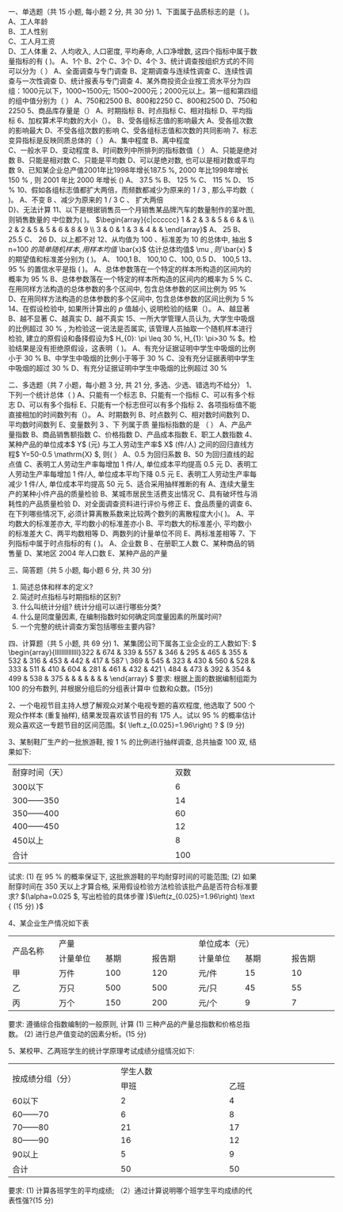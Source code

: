 一、单选题（共 15 小题, 每小题 2 分, 共 30 分)
 1、下面属于品质标志的是（   )。
 A、工人年龄       
 B、工人性别  
 C、工人月工资   
 D、工人体重
 2、人均收入, 人口密度, 平均寿命, 人口净增数, 这四个指标中属于数量指标的有 (   )。
 A、1个
 B、2个
 C、3个
 D、4个
 3、统计调查按组织方式的不同可以分为（  ）
 A、全面调查与专门调查
 B、定期调查与连续性调查
 C、连续性调查与一次性调查
 D、统计报表与专门调查
 4、某外商投资企业按工资水平分为四组：1000元以下，1000~1500元; 1500~2000元；2000元以上。第一组和第四组的组中值分别为（ ）
 A、750和2500
 B、800和2250
 C、800和2500
 D、750和2250
 5、商品库存量是（）
 A、时期指标
 B、时点指标
 C、相对指标
 D、平均指标
 6、加权算术平均数的大小（）。
 B、受各组标志值的影响最大
 A、受各组次数的影响最大
 D、不受各组次数的影响
 C、受各组标志值和次数的共同影响
 7、标志变异指标是反映同质总体的（ ）
 A、集中程度 
  B、离中程度  
 C、一般水平
 D、变动程度
 8、时间数列中所排列的指标数值（  ） 
 A、只能是绝对数
 B、只能是相对数
 C、只能是平均数
 D、可以是绝对数, 也可以是相对数或平均数
 9、已知某企业总产值2001年比1998年增长187.5 %, 2000  年比1998年增长150 % , 则 2001 年比 2000 年增长 ()
 A、  37.5 % 
 B、  125 % 
 C、  115 % 
 D、  15 % 
 10、假如各组标志值都扩大两倍，而频数都减少为原来的  1 / 3 , 那么平均数（  )。
 A、不变 
 B  、减少为原来的  1 / 3
 C 、 扩大两倍  
 D}、无法计算
 11、以下是根据销售员一个月销售某品牌汽车的数量制作的茎叶图, 则销售数量的 中位数为( )。
 $\begin{array}{c|cccccc}
1 & 2 & 3 & 5 & 6 & & \\
2 & 2 & 5 & 5 & 6 & 8 & 9 \\
3 & 0 & 1 & 3 & 4 & &
\end{array}$
 A、 25
 B、 25.5 
 C、 26
 D、以上都不对
 12、从均值为 100 、标准差为 10 的总体中, 抽出 $ n=100  $的简单随机样本, 用样本 均值$  \bar{x}$  估计总体均值$  \mu $, 则$  \bar{x} $ 的期望值和标准差分别为 ( )。
 A、  100,1
 B、  100,10
 C、100,  0.5
  D、 100,5 
 13、95 %  的置信水平是指 ( )。
 A、总体参数落在一个特定的样本所构造的区间内的概率为  95 % 
 B、总体参数落在一个特定的样本所构造的区间内的概率为  5 % 
 C、在用同样方法构造的总体参数的多个区间中, 包含总体参数的区间比例为  95 % 
 D、在用同样方法构造的总体参数的多个区间中, 包含总体参数的区间比例为  5 % 
 14、在假设检验中, 如果所计算出的  $p$ 值越小, 说明检验的结果（）。
 A、越显著 
 B、越不显著 
 C、越真实 
 D、越不真实
 15、一所大学管理人员认为, 大学生中吸烟的比例超过  30 % , 为检验这一说法是否属实, 该管理人员抽取一个随机样本进行检验, 建立的原假设和备择假设为$ H_{0}: \pi \leq 30 \%, H_{1}: \pi>30 \%  $。检验结果是没有拒绝原假设，这表明（  )。
 A、有充分证据证明中学生中吸烟的比例小于  30 % 
 B、中学生中吸烟的比例小于等于  30 % 
 C、没有充分证据表明中学生中吸烟的超过  30 % 
 D、有充分证据证明中学生中吸烟的比例超过  30 % 
 ​

 二、多选题（共 7 小题，每小题 3 分, 共 21 分, 多选、少选、错选均不给分）
 1、下列一个统计总体（  )
 A、只能有一个标志
 B、只能有一个指标
 C、可以有多个标志
 D、可以有多个指标
 E、只能有一个标志但可以有多个指标
 2、各项指标值不能直接相加的时间数列有（）。
 A、时期数列
 B、时点数列
 C、相对数时间数列
 D、平均数时间数列 
 E、变量数列
 3 、下 列属于质 量指标指数的是 （  ） 
 A、产品产量指数
 B、商品销售额指数
 C、价格指数
 D、产品成本指数 
 E、职工人数指数
 4、某种产品的单位成本$ Y$  (元) 与工人劳动生产率$ X$  (件/人) 之间的回归直线方程$  Y=50-0.5 \mathrm{X} $, 则(  ）
 A、0.5  为回归系数
 B、50 为回归直线的起点值
 C、表明工人劳动生产率每增加 1 件/人, 单位成本平均提高  0.5  元
 D、表明工人劳动生产率每增加 1 件/人, 单位成本平均下降  0.5  元
 E、表明工人劳动生产率每减少 1 件/人, 单位成本平均提高 50 元
 5、适合采用抽样推断的有 
 A、连续大量生产的某种小件产品的质量检验
 B、某城市居民生活费支出情况
 C、具有破坏性与消耗性的产品质量检验
 D、对全面调查资料进行评价与修正
 E、食品质量的调查
 6、在下列哪些情况下, 必须计算离散系数来比较两个数列的离散程度大小( )。
 A、平均数大的标准差亦大, 平均数小的标准差亦小
 B、平均数大的标准差小, 平均数小的标准差大
 C、两平均数相等
 D、两数列的计量单位不同
 E、两标准差相等
 7、下列指标中属于时点指标的有 ( )。
 A、企业数
 B 、在册职工人数
 C、某种商品的销售量
 D、某地区 2004 年人口数
 E、某种产品的产量
 ​

 三、简答题（共 5 小题, 每小题 6 分, 共 30 分)
 1. 简述总体和样本的定义?
 2. 简述时点指标与时期指标的区别?
 3. 什么叫统计分组? 统计分组可以进行哪些分类?
 4. 什么是同度量因素, 在编制指数时如何确定同度量因素的所属时间?
 5. 一个完整的统计调查方案包括哪些主要内容?
 ​

 四、计算题（共 5 小题, 共 69 分)
 1、某集团公司下属各工业企业的工人数如下:
 ​$ \begin{array}{llllllllllllll}322 & 674 & 339 & 557 & 346 & 295 & 465 & 355 & 532 & 316 & 453 & 442 & 417 & 587 \\ 369 & 545 & 323 & 430 & 560 & 528 & 333 & 511 & 410 & 604 & 281 & 461 & 432 & 421 \\ 484 & 473 & 392 & 354 & 499 & 538 & 375 & & & & & & & \end{array} $
 要求: 根据上面的数据编制组距为 100 的分布数列, 并根据分组后的分组表计算中 位数和众数。(15分)
 ​

 2、一个电视节目主持人想了解观众对某个电视专题的喜欢程度, 他选取了 500 个 观众作样本 (重复抽样), 结果发现喜欢该节目的有 175 人。试以  95 %  的概率估计观众喜欢这一专题节目的区间范围。$(  \left.z_{0.025}=1.96\right) ? $ (9 分)
 ​

 3、某制鞋厂生产的一批旅游鞋, 按  1 %  的比例进行抽样调查, 总共抽查 100 双, 结果如下:
 <table data-lake-id="Aqgq6" id="Aqgq6" margin="true" width-mode="contain" class="lake-table" style="width: 659px"><colgroup><col width="329"><col width="330"></colgroup><tbody><tr data-lake-id="u86c1160a" id="u86c1160a"><td data-lake-id="u34e26bc9" id="u34e26bc9">耐穿时间（天）
 </td><td data-lake-id="u50c86706" id="u50c86706">双数
 </td></tr><tr data-lake-id="u87e722db" id="u87e722db"><td data-lake-id="u27e5d522" id="u27e5d522">300以下
 </td><td data-lake-id="u89efa086" id="u89efa086">6
 </td></tr><tr data-lake-id="u10121094" id="u10121094"><td data-lake-id="u2fcdbbc4" id="u2fcdbbc4">300——350
 </td><td data-lake-id="u88914da7" id="u88914da7">14
 </td></tr><tr data-lake-id="u0b2c2162" id="u0b2c2162"><td data-lake-id="u75c777e3" id="u75c777e3">350——400
 </td><td data-lake-id="u1e7ffdba" id="u1e7ffdba">60
 </td></tr><tr data-lake-id="ub5b8cd94" id="ub5b8cd94"><td data-lake-id="u74973e1a" id="u74973e1a">400——450
 </td><td data-lake-id="u481458c3" id="u481458c3">12
 </td></tr><tr data-lake-id="u173e4077" id="u173e4077"><td data-lake-id="uc107cd31" id="uc107cd31">450以上
 </td><td data-lake-id="ue273a4e2" id="ue273a4e2">8
 </td></tr><tr data-lake-id="u6e4af463" id="u6e4af463"><td data-lake-id="u34075f72" id="u34075f72">合计
 </td><td data-lake-id="uecf020cd" id="uecf020cd">100
 </td></tr></tbody></table>试求:
 (1) 在  95 %  的概率保证下, 这批旅游鞋的平均耐穿时间的可能范围;
 (2) 如果耐穿时间在 350 天以上才算合格, 采用假设检验方法检验该批产品是否符合标准要求?  $(\alpha=0.025 $, 写出检验的具体步骤  )$\left(z_{0.025}=1.96\right) \text { (15 分) }$
 ​

 4、某企业生产情况如下表
 <table data-lake-id="oe12R" id="oe12R" margin="true" width-mode="contain" class="lake-table" style="width: 659px"><colgroup><col width="94"><col width="94"><col width="94"><col width="94"><col width="94"><col width="94"><col width="95"></colgroup><tbody><tr data-lake-id="uef373caa" id="uef373caa"><td data-lake-id="u3db01a43" id="u3db01a43" rowSpan="2">产品名称
 </td><td data-lake-id="ub0f7f77d" id="ub0f7f77d" colSpan="3">产量
 </td><td data-lake-id="u785ceabd" id="u785ceabd" colSpan="3">单位成本（元）
 </td></tr><tr data-lake-id="u051ea1a8" id="u051ea1a8"><td data-lake-id="u45f62380" id="u45f62380">计量单位
 </td><td data-lake-id="ua06391e0" id="ua06391e0">基期
 </td><td data-lake-id="u4ff67693" id="u4ff67693">报告期
 </td><td data-lake-id="u916a14bc" id="u916a14bc">计量单位
 </td><td data-lake-id="u8b754648" id="u8b754648">基期
 </td><td data-lake-id="ub8d6b365" id="ub8d6b365">报告期
 </td></tr><tr data-lake-id="u60a36603" id="u60a36603"><td data-lake-id="u55908ae1" id="u55908ae1">甲
 </td><td data-lake-id="uc10bc5d8" id="uc10bc5d8">万件
 </td><td data-lake-id="u9454c791" id="u9454c791">100
 </td><td data-lake-id="uebf9fc54" id="uebf9fc54">120
 </td><td data-lake-id="u02461976" id="u02461976">元/件
 </td><td data-lake-id="ubbb92472" id="ubbb92472">15
 </td><td data-lake-id="u23ce96d2" id="u23ce96d2">10
 </td></tr><tr data-lake-id="uc7299840" id="uc7299840"><td data-lake-id="ub9a93316" id="ub9a93316">乙
 </td><td data-lake-id="u07750f88" id="u07750f88">万只
 </td><td data-lake-id="u76d46f19" id="u76d46f19">500
 </td><td data-lake-id="u463c64f2" id="u463c64f2">500
 </td><td data-lake-id="u45432298" id="u45432298">元/只
 </td><td data-lake-id="u7ec10680" id="u7ec10680">45
 </td><td data-lake-id="ub48ef198" id="ub48ef198">55
 </td></tr><tr data-lake-id="u2fb27989" id="u2fb27989"><td data-lake-id="u0d511bfc" id="u0d511bfc">丙
 </td><td data-lake-id="u36d00efc" id="u36d00efc">万个
 </td><td data-lake-id="u881325ad" id="u881325ad">150
 </td><td data-lake-id="u0feaf9d0" id="u0feaf9d0">200
 </td><td data-lake-id="u1df65a6f" id="u1df65a6f">元/个
 </td><td data-lake-id="ue0e64c5f" id="ue0e64c5f">9
 </td><td data-lake-id="u2efb09a1" id="u2efb09a1">7
 </td></tr></tbody></table>要求: 遵循综合指数编制的一般原则, 计算
 (1) 三种产品的产量总指数和价格总指数。
 (2) 进行总产值变动的因素分析。(15 分)
 ​

 5、某校甲、乙两班学生的统计学原理考试成绩分组情况如下:
 <table data-lake-id="D6JoD" id="D6JoD" margin="true" width-mode="contain" class="lake-table" style="width: 659px"><colgroup><col width="219"><col width="219"><col width="221"></colgroup><tbody><tr data-lake-id="ub8dadfa5" id="ub8dadfa5"><td data-lake-id="u3a2d7acb" id="u3a2d7acb" rowSpan="2">按成绩分组（分）
 </td><td data-lake-id="uc15c925b" id="uc15c925b" colSpan="2">学生人数
 </td></tr><tr data-lake-id="u565c38a5" id="u565c38a5"><td data-lake-id="u648265e5" id="u648265e5">甲班
 </td><td data-lake-id="ub9c073ad" id="ub9c073ad">乙班
 </td></tr><tr data-lake-id="u02921bd3" id="u02921bd3"><td data-lake-id="uc5f0f844" id="uc5f0f844">60以下
 </td><td data-lake-id="u297470db" id="u297470db">2
 </td><td data-lake-id="ufb5f8a75" id="ufb5f8a75">4
 </td></tr><tr data-lake-id="u5c5a2d68" id="u5c5a2d68"><td data-lake-id="u066a631b" id="u066a631b">60——70
 </td><td data-lake-id="u236b25ec" id="u236b25ec">6
 </td><td data-lake-id="u5c4a1754" id="u5c4a1754">8
 </td></tr><tr data-lake-id="uee045c84" id="uee045c84"><td data-lake-id="uefb3ab60" id="uefb3ab60">70——80
 </td><td data-lake-id="u3d1bab12" id="u3d1bab12">21
 </td><td data-lake-id="uca09753d" id="uca09753d">17
 </td></tr><tr data-lake-id="u48c45c8a" id="u48c45c8a"><td data-lake-id="u72844035" id="u72844035">80——90
 </td><td data-lake-id="u6852b2bc" id="u6852b2bc">16
 </td><td data-lake-id="ubb040caf" id="ubb040caf">12
 </td></tr><tr data-lake-id="u5f4a0b46" id="u5f4a0b46"><td data-lake-id="u2331a7d9" id="u2331a7d9">90以上
 </td><td data-lake-id="u335bb4d5" id="u335bb4d5">5
 </td><td data-lake-id="u65841389" id="u65841389">9
 </td></tr><tr data-lake-id="ubc902acb" id="ubc902acb"><td data-lake-id="u45f01a09" id="u45f01a09">合计
 </td><td data-lake-id="u42921183" id="u42921183">50
 </td><td data-lake-id="uc1b98d35" id="uc1b98d35">50
 </td></tr></tbody></table>要求: (1) 计算各班学生的平均成绩;
        （2）通过计算说明哪个班学生平均成绩的代表性强?(15 分)
 